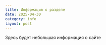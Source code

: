 ```yaml
---
title: Информация о разделе
date: 2025-04-30
category: info
layout: post
---
```


Здесь будет небольшая информация о сайте
